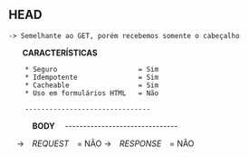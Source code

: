 ## HEAD

    -> Semelhante ao GET, porém recebemos somente o cabeçalho

⠀   **⠀CARACTERÍSTICAS⠀**

        * Seguro                    = Sim
        * Idempotente               = Sim
        * Cacheable                 = Sim   
        * Uso em formulários HTML   = Não

        -------------------------------
⠀        ⠀       **⠀ BODY ⠀**
        -------------------------------

⠀       ->  *⠀REQUEST⠀*     =    NÃO
        ->  *⠀RESPONSE⠀*    =    NÃO 